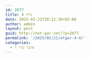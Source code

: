 ```yaml
---
id: 2077
title: גליון 4
date: 2015-02-21T20:12:38+02:00
author: admin
layout: post
guid: http://net-gar.net/?p=2077
permalink: '/2015/02/21/etgar-4-4/'
categories:
  - אתגר כרך ד
---
```

